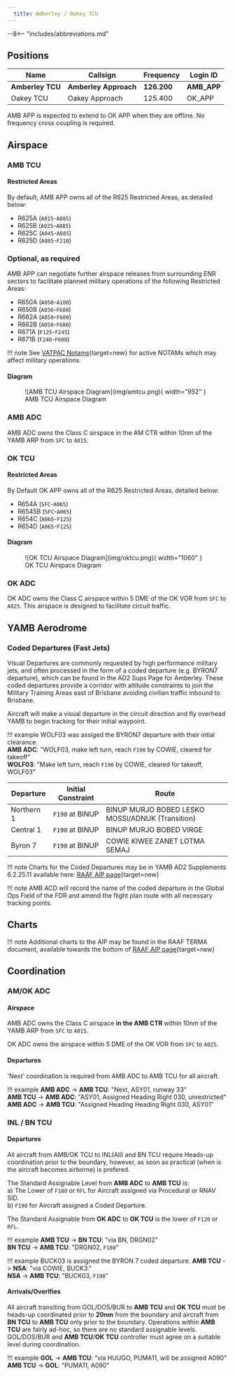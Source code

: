 ```yaml
---
  title: Amberley / Oakey TCU
---
```


--8<-- "includes/abbreviations.md"

## Positions

| Name               | Callsign       | Frequency        | Login ID              |
| ------------------ | -------------- | ---------------- | --------------------------------------|
| **Amberley TCU**   | **Amberley Approach**   | **126.200**        | **AMB_APP**                                   |
| Oakey TCU   | Oakey Approach | 125.400        | OK_APP                                   |

AMB APP is expected to extend to OK APP when they are offline. No frequency cross coupling is required. 


## Airspace
### AMB TCU
#### Restricted Areas
By default, AMB APP owns all of the R625 Restricted Areas, as detailed below:

- R625A (`A015`-`A085`)  
- R625B (`A025`-`A085`)  
- R625C (`A045`-`A085`)  
- R625D (`A085`-`F210`)  

### Optional, as required
AMB APP can negotiate further airspace releases from surrounding ENR sectors to facilitate planned military operations of the following Restricted Areas:

- R650A (`A050`-`A100`)  
- R650B (`A050`-`F600`)  
- R662A (`A050`-`F600`)  
- R662B (`A050`-`F600`)  
- R671A (`F125`-`F245`)  
- R671B (`F240`-`F600`)

!!! note
    See [VATPAC Notams](https://vatpac.org/publications/notam){target=new} for active NOTAMs which may affect military operations.

#### Diagram

<figure markdown>
![AMB TCU Airspace Diagram](img/amtcu.png){ width="952" }
  <figcaption>AMB TCU Airspace Diagram</figcaption>
</figure>

### AMB ADC
AMB ADC owns the Class C airspace in the AM CTR within 10nm of the YAMB ARP from `SFC` to `A015`. 

### OK TCU
#### Restricted Areas
By Default OK APP owns all of the R625 Restricted Areas, detailed below:

- R654A (`SFC`-`A065`)  
- R6545B (`SFC`-`A065`)  
- R654C (`A065`-`F125`)  
- R654D (`A065`-`F125`)  

#### Diagram

<figure markdown>
![OK TCU Airspace Diagram](img/oktcu.png){ width="1060" }
  <figcaption>OK TCU Airspace Diagram</figcaption>
</figure>

### OK ADC
OK ADC owns the Class C airspace within 5 DME of the OK VOR from `SFC` to `A025`. This airspace is designed to facilitate circuit traffic.


## YAMB Aerodrome
### Coded Departures (Fast Jets)
Visual Departures are commonly requested by high performance military jets, and often processed in the form of a coded departure (e.g. BYRON7 departure), which can be found in the AD2 Sups Page for Amberley. These coded departures provide a corridor with altitude constraints to join the Military Training Areas east of Brisbane avoiding civilian traffic inbound to Brisbane. 


Aircraft will make a visual departure in the circuit direction and fly overhead YAMB to begin tracking for their initial waypoint.

!!! example
    WOLF03 was assiged the BYRON7 departure with their intial clearance.  
    **AMB ADC**: "WOLF03, make left turn, reach `F190` by COWIE, cleared for takeoff"  
    **WOLF03**: "Make left turn, reach `F190` by COWIE, cleared for takeoff, WOLF03"  

| Departure | Initial Constraint | Route |
| --------- | ----------| --------- |
| Northern 1 | `F190` at BINUP | BINUP MURJO BOBED LESKO MOSSI/ADNUK (Transition) |
| Central 1 | `F190` at BINUP | BINUP MURJO BOBED VIRGE |
| Byron 7 | `F190` at BINUP | COWIE KIWEE ZANET LOTMA SEMAJ |

!!! note
    Charts for the Coded Departures may be in YAMB AD2 Supplements 6.2.25.11 available here: [RAAF AIP page](https://ais-af.airforce.gov.au/australian-aip){target=new}

!!! note
    AMB ACD will record the name of the coded departure in the Global Ops Field of the FDR and amend the flight plan route with all necessary tracking points.

## Charts
!!! note
    Additional charts to the AIP may be found in the RAAF TERMA document, available towards the bottom of [RAAF AIP page](https://ais-af.airforce.gov.au/australian-aip){target=new}

## Coordination
### AM/OK ADC
#### Airspace
AMB ADC owns the Class C airspace **in the AMB CTR** within 10nm of the YAMB ARP from `SFC` to `A015`.

OK ADC owns the airspace within 5 DME of the OK VOR from `SFC` to `A025`.

#### Departures
'Next' coordination is required from AMB ADC to AMB TCU for all aircraft.

!!! example
    <span class="hotline">**AMB ADC** -> **AMB TCU**</span>: "Next, ASY01, runway 33"  
    <span class="hotline">**AMB TCU** -> **AMB ADC**</span>: "ASY01, Assigned Heading Right 030, unrestricted"  
    <span class="hotline">**AMB ADC** -> **AMB TCU**</span>: "Assigned Heading Heading Right 030, ASY01"  

### INL / BN TCU
#### Departures
All aircraft from AMB/OK TCU to INL(All) and BN TCU require Heads-up coordination prior to the boundary, however, as soon as practical (when is the aircraft becomes airborne) is prefered.

The Standard Assignable Level from  **AMB ADC** to **AMB TCU** is:  
a) The Lower of `F180` or `RFL` for Aircraft assigned via Procedural or RNAV SID.  
b) `F190` for Aircraft assigned a Coded Departure.

The Standard Assignable from **OK ADC** to **OK TCU** is the lower of `F120` or `RFL`.

!!! example
    <span class="hotline">**AMB TCU** -> **BN TCU**</span>: "via BN, DRGN02"  
    <span class="hotline">**BN TCU** -> **AMB TCU**</span>: "DRGN02, `F180`"  

!!! example
    BUCK03 is assigned the BYRON 7 coded departure. 
    <span class="hotline">**AMB TCU** -> **NSA**</span>: "via COWIE, BUCK3."  
    <span class="hotline">**NSA** -> **AMB TCU**</span>: "BUCK03, `F190`"  

#### Arrivals/Overlfies
All aircraft transiting from GOL/DOS/BUR to **AMB TCU** and **OK TCU** must be heads-up coordinated prior to **20nm** from the boundary and aircraft from **BN TCU** to **AMB TCU** only prior to the boundary. Operations within **AMB TCU** are fairly ad-hoc, so there are no standard assignable levels. GOL/DOS/BUR and **AMB TCU**/**OK TCU** controller must agree on a suitable level during coordination.

!!! example
    <span class="hotline">**GOL** -> **AMB TCU**</span>: "via HUUGO, PUMA11, will be assigned A090"  
    <span class="hotline">**AMB TCU** -> **GOL**</span>: "PUMA11, A090"  
